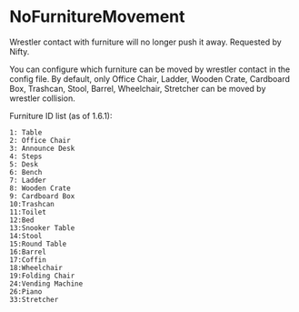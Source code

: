 # NoFurnitureMovement
Wrestler contact with furniture will no longer push it away. Requested by Nifty.

You can configure which furniture can be moved by wrestler contact in the config file. By default, only Office Chair, Ladder, Wooden Crate, Cardboard Box, Trashcan, Stool, Barrel, Wheelchair, Stretcher can be moved by wrestler collision.

Furniture ID list (as of 1.6.1):
```
1: Table
2: Office Chair
3: Announce Desk
4: Steps
5: Desk
6: Bench
7: Ladder
8: Wooden Crate
9: Cardboard Box
10:Trashcan
11:Toilet
12:Bed
13:Snooker Table
14:Stool
15:Round Table
16:Barrel
17:Coffin
18:Wheelchair
19:Folding Chair
24:Vending Machine
26:Piano
33:Stretcher
```